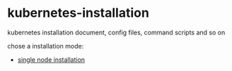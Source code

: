 # kubernetes-installation
kubernetes installation document, config files, command scripts and so on

chose a installation mode:
- [single node installation](kubernetes-single-node-installation)

